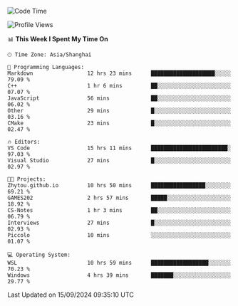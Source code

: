 <!--START_SECTION:waka-->
![Code Time](http://img.shields.io/badge/Code%20Time-1%2C988%20hrs%2045%20mins-blue)

![Profile Views](http://img.shields.io/badge/Profile%20Views-0-blue)

📊 **This Week I Spent My Time On** 

```text
🕑︎ Time Zone: Asia/Shanghai

💬 Programming Languages: 
Markdown                 12 hrs 23 mins      ████████████████████░░░░░   79.09 % 
C++                      1 hr 6 mins         ██░░░░░░░░░░░░░░░░░░░░░░░   07.07 % 
JavaScript               56 mins             ██░░░░░░░░░░░░░░░░░░░░░░░   06.02 % 
Other                    29 mins             █░░░░░░░░░░░░░░░░░░░░░░░░   03.16 % 
CMake                    23 mins             █░░░░░░░░░░░░░░░░░░░░░░░░   02.47 % 

🔥 Editors: 
VS Code                  15 hrs 11 mins      ████████████████████████░   97.03 % 
Visual Studio            27 mins             █░░░░░░░░░░░░░░░░░░░░░░░░   02.97 % 

🐱‍💻 Projects: 
Zhytou.github.io         10 hrs 50 mins      █████████████████░░░░░░░░   69.21 % 
GAMES202                 2 hrs 57 mins       █████░░░░░░░░░░░░░░░░░░░░   18.92 % 
CS-Notes                 1 hr 3 mins         ██░░░░░░░░░░░░░░░░░░░░░░░   06.79 % 
Interviews               27 mins             █░░░░░░░░░░░░░░░░░░░░░░░░   02.93 % 
Piccolo                  10 mins             ░░░░░░░░░░░░░░░░░░░░░░░░░   01.07 % 

💻 Operating System: 
WSL                      10 hrs 59 mins      ██████████████████░░░░░░░   70.23 % 
Windows                  4 hrs 39 mins       ███████░░░░░░░░░░░░░░░░░░   29.77 % 
```


 Last Updated on 15/09/2024 09:35:10 UTC
<!--END_SECTION:waka-->